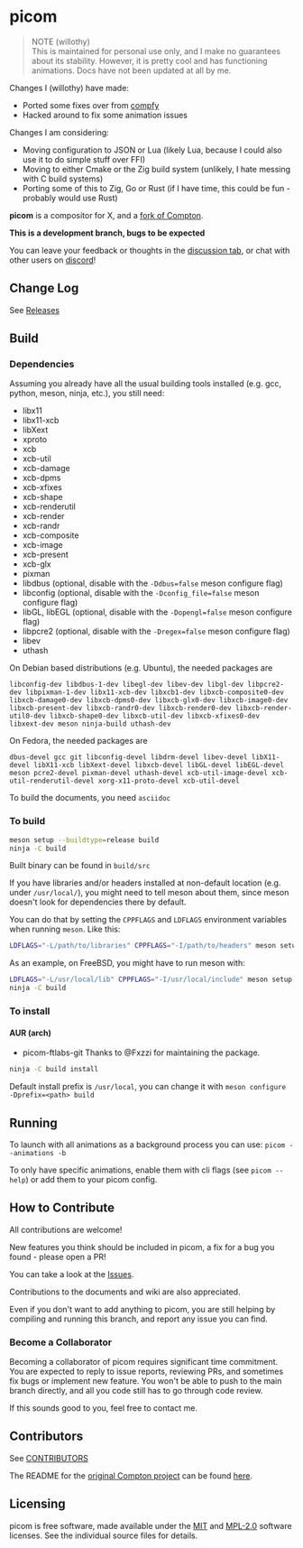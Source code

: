 picom
=====

> NOTE (willothy) <br>
> This is maintained for personal use only, and I make no guarantees about its stability.
> However, it is pretty cool and has functioning animations.
> Docs have not been updated at all by me.

Changes I (willothy) have made:

- Ported some fixes over from [compfy](https://github.com/allusive-dev/compfy)
- Hacked around to fix some animation issues

Changes I am considering:

- Moving configuration to JSON or Lua (likely Lua, because I could also use it to do simple stuff over FFI)
- Moving to either Cmake or the Zig build system (unlikely, I hate messing with C build systems)
- Porting some of this to Zig, Go or Rust (if I have time, this could be fun - probably would use Rust)

__picom__ is a compositor for X, and a [fork of Compton](History.md).

**This is a development branch, bugs to be expected**

You can leave your feedback or thoughts in the [discussion tab](https://github.com/yshui/picom/discussions), or chat with other users on [discord](https://discord.gg/SY5JJzPgME)!

## Change Log

See [Releases](https://github.com/yshui/picom/releases)

## Build

### Dependencies

Assuming you already have all the usual building tools installed (e.g. gcc, python, meson, ninja, etc.), you still need:

- libx11
- libx11-xcb
- libXext
- xproto
- xcb
- xcb-util
- xcb-damage
- xcb-dpms
- xcb-xfixes
- xcb-shape
- xcb-renderutil
- xcb-render
- xcb-randr
- xcb-composite
- xcb-image
- xcb-present
- xcb-glx
- pixman
- libdbus (optional, disable with the `-Ddbus=false` meson configure flag)
- libconfig (optional, disable with the `-Dconfig_file=false` meson configure flag)
- libGL, libEGL (optional, disable with the `-Dopengl=false` meson configure flag)
- libpcre2 (optional, disable with the `-Dregex=false` meson configure flag)
- libev
- uthash

On Debian based distributions (e.g. Ubuntu), the needed packages are

```
libconfig-dev libdbus-1-dev libegl-dev libev-dev libgl-dev libpcre2-dev libpixman-1-dev libx11-xcb-dev libxcb1-dev libxcb-composite0-dev libxcb-damage0-dev libxcb-dpms0-dev libxcb-glx0-dev libxcb-image0-dev libxcb-present-dev libxcb-randr0-dev libxcb-render0-dev libxcb-render-util0-dev libxcb-shape0-dev libxcb-util-dev libxcb-xfixes0-dev libxext-dev meson ninja-build uthash-dev
```

On Fedora, the needed packages are

```
dbus-devel gcc git libconfig-devel libdrm-devel libev-devel libX11-devel libX11-xcb libXext-devel libxcb-devel libGL-devel libEGL-devel meson pcre2-devel pixman-devel uthash-devel xcb-util-image-devel xcb-util-renderutil-devel xorg-x11-proto-devel xcb-util-devel
```

To build the documents, you need `asciidoc`

### To build

```bash
meson setup --buildtype=release build
ninja -C build
```

Built binary can be found in `build/src`

If you have libraries and/or headers installed at non-default location (e.g. under `/usr/local/`), you might need to tell meson about them, since meson doesn't look for dependencies there by default.

You can do that by setting the `CPPFLAGS` and `LDFLAGS` environment variables when running `meson`. Like this:

```bash
LDFLAGS="-L/path/to/libraries" CPPFLAGS="-I/path/to/headers" meson setup --buildtype=release build
```

As an example, on FreeBSD, you might have to run meson with:

```bash
LDFLAGS="-L/usr/local/lib" CPPFLAGS="-I/usr/local/include" meson setup --buildtype=release build
ninja -C build
```

### To install

#### AUR (arch)

- picom-ftlabs-git
Thanks to @Fxzzi for maintaining the package.

``` bash
ninja -C build install
```

Default install prefix is `/usr/local`, you can change it with `meson configure -Dprefix=<path> build`

## Running

To launch with all animations as a background process you can use:
`picom --animations -b`

To only have specific animations, enable them with cli flags (see `picom --help`) or add them to your picom config.

## How to Contribute

All contributions are welcome!

New features you think should be included in picom, a fix for a bug you found - please open a PR!

You can take a look at the [Issues](https://github.com/yshui/picom/issues).

Contributions to the documents and wiki are also appreciated.

Even if you don't want to add anything to picom, you are still helping by compiling and running this branch, and report any issue you can find.

### Become a Collaborator

Becoming a collaborator of picom requires significant time commitment. You are expected to reply to issue reports, reviewing PRs, and sometimes fix bugs or implement new feature. You won't be able to push to the main branch directly, and all you code still has to go through code review.

If this sounds good to you, feel free to contact me.

## Contributors

See [CONTRIBUTORS](CONTRIBUTORS)

The README for the [original Compton project](https://github.com/chjj/compton/) can be found [here](History.md#Compton).

## Licensing

picom is free software, made available under the [MIT](LICENSES/MIT) and [MPL-2.0](LICENSES/MPL-2.0) software
licenses. See the individual source files for details.
